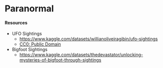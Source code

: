 # Paranormal

#### Resources

- UFO Sightings
  - https://www.kaggle.com/datasets/willianoliveiragibin/ufo-sightings
  - [CC0: Public Domain](https://creativecommons.org/publicdomain/zero/1.0/)
- Bigfoot Sightings
  - https://www.kaggle.com/datasets/thedevastator/unlocking-mysteries-of-bigfoot-through-sightings
